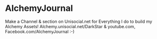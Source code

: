 # AlchemyJournal
Make a Channel &amp; section on Unisocial.net for Everything I do to build my Alchemy Assets! Alchemy.unisocial.net/DarkStar &amp; youtube.com, Facebook.com/AlchemyJournal :-)
